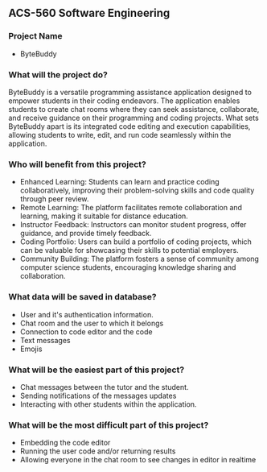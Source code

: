 ## ACS-560 Software Engineering

### Project Name

- ByteBuddy

### What will the project do?
ByteBuddy is a versatile programming assistance application designed to empower students in
their coding endeavors. The application enables students to create chat rooms where they can
seek assistance, collaborate, and receive guidance on their programming and coding projects.
What sets ByteBuddy apart is its integrated code editing and execution capabilities, allowing
students to write, edit, and run code seamlessly within the application.

### Who will benefit from this project?
- Enhanced Learning: Students can learn and practice coding collaboratively, improving their problem-solving skills and code quality through peer review. 
- Remote Learning: The platform facilitates remote collaboration and learning, making it suitable for distance education. 
- Instructor Feedback: Instructors can monitor student progress, offer guidance, and provide timely feedback. 
- Coding Portfolio: Users can build a portfolio of coding projects, which can be valuable for showcasing their skills to potential employers. 
- Community Building: The platform fosters a sense of community among computer science students, encouraging knowledge sharing and collaboration. 

### What data will be saved in database?
- User and it's authentication information.
- Chat room and the user to which it belongs
- Connection to code editor and the code
- Text messages
- Emojis

### What will be the easiest part of this project?
- Chat messages between the tutor and the student.
- Sending notifications of the messages updates
- Interacting with other students within the application.

### What will be the most difficult part of this project?
- Embedding the code editor
- Running the user code and/or returning results
- Allowing everyone in the chat room to see changes in editor in realtime